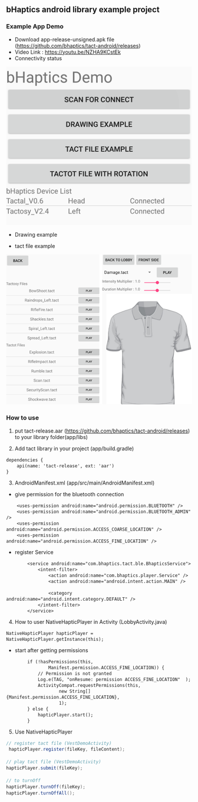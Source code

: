 ## bHaptics android library example project
### Example App Demo 
* Download app-release-unsigned.apk file (https://github.com/bhaptics/tact-android/releases)
* Video Link : https://youtu.be/NZHA9KCstEk
* Connectivity status

![Image](./docs/lobby.png)

* Drawing example

* tact file example

![Image](./docs/tact_file.png)


### How to use
1. put tact-release.aar (https://github.com/bhaptics/tact-android/releases) to your library folder(app/libs)

2. Add tact library in your project (app/build.gradle)
```
dependencies {
    api(name: 'tact-release', ext: 'aar')
}
```

3. AndroidManifest.xml (app/src/main/AndroidManifest.xml)
* give permission for the bluetooth connection
```
    <uses-permission android:name="android.permission.BLUETOOTH" />
    <uses-permission android:name="android.permission.BLUETOOTH_ADMIN" />
    <uses-permission android:name="android.permission.ACCESS_COARSE_LOCATION" />
    <uses-permission android:name="android.permission.ACCESS_FINE_LOCATION" />
```

* register Service 
```
        <service android:name="com.bhaptics.tact.ble.BhapticsService">
            <intent-filter>
                <action android:name="com.bhaptics.player.Service" />
                <action android:name="android.intent.action.MAIN" />

                <category android:name="android.intent.category.DEFAULT" />
            </intent-filter>
        </service>
```


4. How to user NativeHapticPlayer in Activity (LobbyActivity.java)
```
NativeHapticPlayer hapticPlayer = NativeHapticPlayer.getInstance(this);
```

* start after getting permissions
```
        if (!hasPermissions(this,
                Manifest.permission.ACCESS_FINE_LOCATION)) {
            // Permission is not granted
            Log.e(TAG, "onResume: permission ACCESS_FINE_LOCATION"  );
            ActivityCompat.requestPermissions(this,
                    new String[]{Manifest.permission.ACCESS_FINE_LOCATION},
                    1);
        } else {
            hapticPlayer.start();
        }
```

5. Use NativeHapticPlayer

```java
// register tact file (VestDemoActivity)
 hapticPlayer.register(fileKey, fileContent);

// play tact file (VestDemoActivity)
hapticPlayer.submit(fileKey);

// to turnOff
hapticPlayer.turnOff(fileKey);
hapticPlayer.turnOffAll();
```
